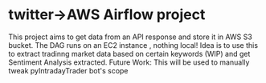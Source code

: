 # twitter->AWS Airflow project
This project aims to get data from an API response and store it  in AWS S3 bucket.
The DAG runs on an EC2 instance , nothing local!
Idea is to use this to extract tradinng market data based on certain keywords (WIP) and get Sentiment Analysis extracted.
Future Work:
This will be used to manually tweak pyIntradayTrader bot's scope
